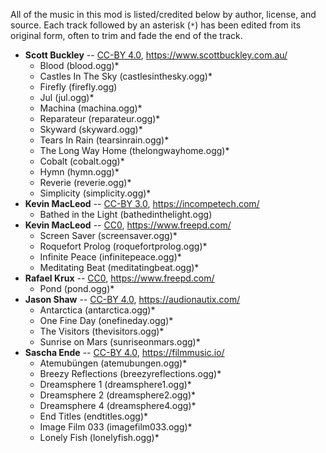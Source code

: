 All of the music in this mod is listed/credited below by author, license, and source. Each track followed by an asterisk (`*`) has been edited from its original form, often to trim and fade the end of the track.

- **Scott Buckley** -- [CC-BY 4.0](https://creativecommons.org/licenses/by/4.0/), <https://www.scottbuckley.com.au/>
  - Blood (blood.ogg)*
  - Castles In The Sky (castlesinthesky.ogg)*
  - Firefly (firefly.ogg)
  - Jul (jul.ogg)*
  - Machina (machina.ogg)*
  - Reparateur (reparateur.ogg)*
  - Skyward (skyward.ogg)*
  - Tears In Rain (tearsinrain.ogg)*
  - The Long Way Home (thelongwayhome.ogg)*
  - Cobalt (cobalt.ogg)*
  - Hymn (hymn.ogg)*
  - Reverie (reverie.ogg)*
  - Simplicity (simplicity.ogg)*
- **Kevin MacLeod** -- [CC-BY 3.0](https://creativecommons.org/licenses/by/3.0/), <https://incompetech.com/>
  - Bathed in the Light (bathedinthelight.ogg)
- **Kevin MacLeod** -- [CC0](https://creativecommons.org/publicdomain/zero/1.0/), <https://www.freepd.com/>
  - Screen Saver (screensaver.ogg)*
  - Roquefort Prolog (roquefortprolog.ogg)*
  - Infinite Peace (infinitepeace.ogg)*
  - Meditating Beat (meditatingbeat.ogg)*
- **Rafael Krux** -- [CC0](https://creativecommons.org/publicdomain/zero/1.0/), <https://www.freepd.com/>
  - Pond (pond.ogg)*
- **Jason Shaw** -- [CC-BY 4.0](https://creativecommons.org/licenses/by/4.0/legalcode), <https://audionautix.com/>
  - Antarctica (antarctica.ogg)*
  - One Fine Day (onefineday.ogg)*
  - The Visitors (thevisitors.ogg)*
  - Sunrise on Mars (sunriseonmars.ogg)*
- **Sascha Ende** -- [CC-BY 4.0](https://creativecommons.org/licenses/by/4.0/legalcode), <https://filmmusic.io/>
  - Atemubüngen (atemubungen.ogg)*
  - Breezy Reflections (breezyreflections.ogg)*
  - Dreamsphere 1 (dreamsphere1.ogg)*
  - Dreamsphere 2 (dreamsphere2.ogg)*
  - Dreamsphere 4 (dreamsphere4.ogg)*
  - End Titles (endtitles.ogg)*
  - Image Film 033 (imagefilm033.ogg)*
  - Lonely Fish (lonelyfish.ogg)*